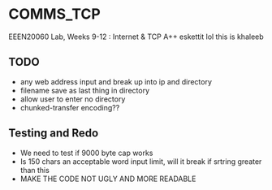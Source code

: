 # COMMS_TCP
EEEN20060 Lab, Weeks 9-12 : Internet &amp; TCP
A++ eskettit
lol this is khaleeb

## TODO
* any web address input and break up into ip and directory
* filename save as last thing in directory
* allow user to enter no directory
* chunked-transfer encoding??

## Testing and Redo
* We need to test if 9000 byte cap works
* Is 150 chars an acceptable word input limit, will it break if srtring greater than this
* MAKE THE CODE NOT UGLY AND MORE READABLE